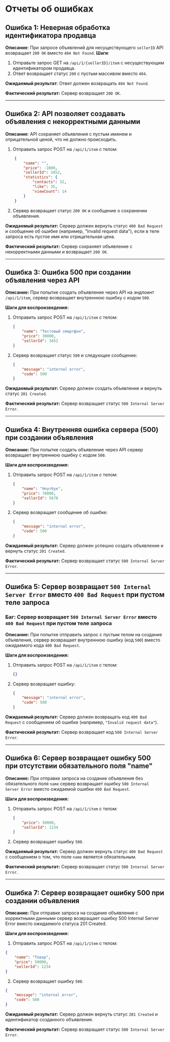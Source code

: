 

# Отчеты об ошибках

## Ошибка 1: Неверная обработка идентификатора продавца
**Описание**: При запросе объявлений для несуществующего `sellerID` API возвращает `200 OK` вместо `404 Not Found`.
**Шаги**:
1. Отправьте запрос GET на `/api/1/{sellerID}/item` с несуществующим идентификатором продавца.
2. Ответ возвращает статус `200` с пустым массивом вместо `404`.

**Ожидаемый результат**: 
Ответ должен возвращать `404 Not Found`.

**Фактический результат:**
Сервер возвращает `200 OK`.

---

## Ошибка 2: API позволяет создавать объявления с некорректными данными
**Описание**: API сохраняет объявления с пустым именем и отрицательной ценой, что не должно происходить.
1. Отправить запрос POST на `/api/1/item` с телом:

```json
    {
        "name": "",
        "price": -1000,
        "sellerId": 3452,
        "statistics": {
            "contacts": 32,
            "like": 35,
            "viewCount": 14
        }
    }
```

2. Сервер возвращает статус `200 OK` и сообщение о сохранении объявления.

**Ожидаемый результат:**
Сервер должен вернуть статус `400 Bad Request` и сообщение об ошибке (например, "Invalid request data"), если в теле запроса есть пустое имя или отрицательная цена.

**Фактический результат:**
Сервер сохраняет объявление с некорректными данными и возвращает `200 OK`.

---

## Ошибка 3: Ошибка 500 при создании объявления через API

**Описание:**
При попытке создать объявление через API на эндпоинт `/api/1/item`, сервер возвращает внутреннюю ошибку с кодом `500`.

**Шаги для воспроизведения:**
1. Отправить запрос POST на `/api/1/item` с телом:
    ```json
    {
        "name": "Тестовый смартфон",
        "price": 30000,
        "sellerId": 3452
    }
    ```
2. Сервер возвращает статус `500` и следующее сообщение:
    ```json
    {
        "message": "internal error",
        "code": 500
    }
    ```

**Ожидаемый результат:**
Сервер должен создать объявление и вернуть статус `201 Created`.

**Фактический результат:**
Сервер возвращает статус `500 Internal Server Error`.

---

## Ошибка 4: Внутренняя ошибка сервера (500) при создании объявления

**Описание:**
При попытке создать объявление через API сервер возвращает внутреннюю ошибку с кодом `500`.

**Шаги для воспроизведения:**
1. Отправить запрос POST на `/api/1/item` с телом:
    ```json
    {
        "name": "Ноутбук",
        "price": 70000,
        "sellerId": 5678
    }
    ```

2. Сервер возвращает сообщение об ошибке:
    ```json
    {
        "message": "internal error",
        "code": 500
    }
    ```

**Ожидаемый результат:**
Сервер должен успешно создать объявление и вернуть статус `201 Created`.

**Фактический результат:**
Сервер возвращает статус `500 Internal Server Error`.

---

## Ошибка 5: Сервер возвращает `500 Internal Server Error` вместо `400 Bad Request` при пустом теле запроса
### Баг: Сервер возвращает `500 Internal Server Error` вместо `400 Bad Request` при пустом теле запроса

**Описание:**
При попытке отправить запрос с пустым телом на создание объявления, сервер возвращает внутреннюю ошибку (код `500`) вместо ожидаемого кода `400 Bad Request`.

**Шаги для воспроизведения:**
1. Отправить запрос POST на `/api/1/item` с телом:
    ```json
    {}
    ```

2. Сервер возвращает ошибку:
    ```json
    {
        "message": "internal error",
        "code": 500
    }
    ```

**Ожидаемый результат:**
Сервер должен возвращать код `400 Bad Request` с сообщением об ошибке (например, `"Invalid request data"`).

**Фактический результат:**
Сервер возвращает код `500 Internal Server Error`.

---

## Ошибка 6: Сервер возвращает ошибку 500 при отсутствии обязательного поля "name"

**Описание:**
При отправке запроса на создание объявления без обязательного поля `name` сервер возвращает ошибку `500 Internal Server Error` вместо ожидаемой ошибки `400 Bad Request`.

**Шаги для воспроизведения:**
1. Отправить запрос POST на `/api/1/item` с телом:
    ```json
    {
        "price": 50000,
        "sellerId": 1234
    }
    ```
2. Сервер возвращает ошибку `500`.

**Ожидаемый результат:**
Сервер должен вернуть статус `400 Bad Request` с сообщением о том, что поле `name` является обязательным.

**Фактический результат:**
Сервер возвращает статус `500 Internal Server Error`.

---

## Ошибка 7: Сервер возвращает ошибку 500 при создании объявления

**Описание:**
При отправке запроса на создание объявления с корректными данными сервер возвращает ошибку 500 Internal Server Error вместо ожидаемого статуса 201 Created.

**Шаги для воспроизведения:**
1. Отправить запрос POST на `/api/1/item` с телом:

```json
{
    "name": "Товар",
    "price": 50000,
    "sellerId": 1234
}

```

2. Сервер возвращает ошибку `500`.

```json
{
    "message": "internal error",
    "code": 500
}

```

**Ожидаемый результат:**
Сервер должен вернуть статус `201 Created` и идентификатор созданного объявления.

**Фактический результат:**
Сервер возвращает статус `500 Internal Server Error`.
